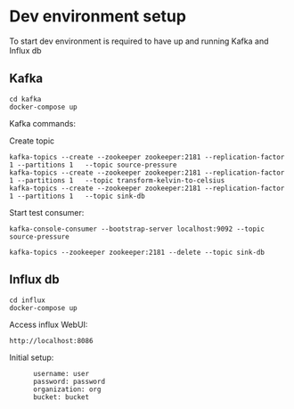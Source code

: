 # Dev environment setup
To start dev environment is required to have up and running Kafka and Influx db

## Kafka
 
```
cd kafka
docker-compose up
```

Kafka commands:

Create topic
```
kafka-topics --create --zookeeper zookeeper:2181 --replication-factor 1 --partitions 1   --topic source-pressure
kafka-topics --create --zookeeper zookeeper:2181 --replication-factor 1 --partitions 1   --topic transform-kelvin-to-celsius
kafka-topics --create --zookeeper zookeeper:2181 --replication-factor 1 --partitions 1   --topic sink-db
```

Start test consumer:
```
kafka-console-consumer --bootstrap-server localhost:9092 --topic source-pressure
```

```
kafka-topics --zookeeper zookeeper:2181 --delete --topic sink-db
```

## Influx db

```
cd influx
docker-compose up
```

Access influx WebUI:
```
http://localhost:8086
```

Initial setup:
```
      username: user
      password: password
      organization: org
      bucket: bucket
```